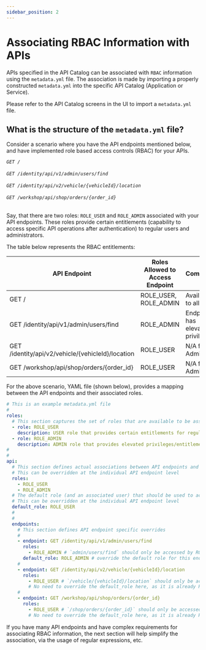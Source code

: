 ```yaml
---
sidebar_position: 2
---
```


# Associating RBAC Information with APIs

APIs specified in the API Catalog can be associated with `RBAC` information using the `metadata.yml` file.
The association is made by importing a properly constructed `metadata.yml` into the specific API Catalog (Application or Service).

Please refer to the API Catalog screens in the UI to import a `metadata.yml` file.

## What is the structure of the `metadata.yml` file?

Consider a scenario where you have the API endpoints mentioned below, and have implemented role based access controls (RBAC) for your APIs.

*`GET /`* <br></br>
*`GET /identity/api/v1/admin/users/find`* <br></br>
*`GET /identity/api/v2/vehicle/{vehicleId}/location`* <br></br>
*`GET /workshop/api/shop/orders/{order_id}`* <br></br>

Say, that there are two roles: `ROLE_USER` and `ROLE_ADMIN` associated with your API endpoints. These roles provide certain entitlements (capability to access specific API operations after authentication) to regular users and administrators.

The table below represents the RBAC entitlements:

| API Endpoint                                      | Roles Allowed to Access Endpoint | Comments                         |
| ------------------------------------------------- | -------------------------------- | -------------------------------- |
| GET /                                             | ROLE_USER, ROLE_ADMIN            | Available to all roles           |
| GET /identity/api/v1/admin/users/find             | ROLE_ADMIN                       | Endpoint has elevated privileges |
| GET /identity/api/v2/vehicle/{vehicleId}/location | ROLE_USER                        | N/A for Admins                   |
| GET /workshop/api/shop/orders/{order_id}          | ROLE_USER                        | N/A for Admins                   |

For the above scenario, YAML file (shown below), provides a mapping between the API endpoints and their associated roles.

```YAML
# This is an example metadata.yml file
#
roles:
  # This section captures the set of roles that are available to be associated with your API endpoints
  - role: ROLE_USER
    description: USER role that provides certain entitlements for regular users
  - role: ROLE_ADMIN
    description: ADMIN role that provides elevated privileges/entitlements for administrator
#
#
api:
  # This section defines actual associations between API endpoints and roles at the global level
  # This can be overridden at the individual API endpoint level
  roles:
    - ROLE_USER
    - ROLE_ADMIN
  # The default role (and an associated user) that should be used to access all endpoints
  # This can be overridden at the individual API endpoint level
  default_role: ROLE_USER
  #
  #
  endpoints:
    # This section defines API endpoint specific overrides
    #
    - endpoint: GET /identity/api/v1/admin/users/find
      roles:
        - ROLE_ADMIN # `admin/users/find` should only be accessed by ROLE_ADMIN
      default_role: ROLE_ADMIN # override the default role for this endpoint
    #
    - endpoint: GET /identity/api/v2/vehicle/{vehicleId}/location
      roles:
        - ROLE_USER # `/vehicle/{vehicleId}/location` should only be accessed by ROLE_USER
        # No need to override the default_role here, as it is already ROLE_USER
    #
    - endpoint: GET /workshop/api/shop/orders/{order_id}
      roles:
        - ROLE_USER # `/shop/orders/{order_id}` should only be accessed by ROLE_USER
        # No need to override the default_role here, as it is already ROLE_USER 
```

If you have many API endpoints and have complex requirements for associating RBAC information, the next section will help simplify the association, via the usage of regular expressions, etc.